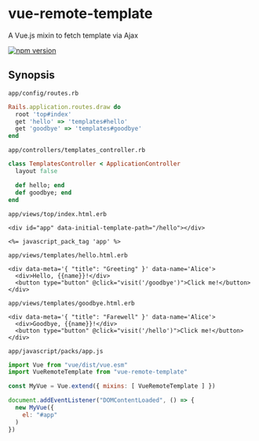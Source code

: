 # vue-remote-template

A Vue.js mixin to fetch template via Ajax

[![npm version](https://badge.fury.io/js/vue-remote-template.svg)](https://badge.fury.io/js/vue-remote-template)

## Synopsis

`app/config/routes.rb`

```ruby
Rails.application.routes.draw do
  root 'top#index'
  get 'hello' => 'templates#hello'
  get 'goodbye' => 'templates#goodbye'
end
```

`app/controllers/templates_controller.rb`

```ruby
class TemplatesController < ApplicationController
  layout false

  def hello; end
  def goodbye; end
end
```

`app/views/top/index.html.erb`

```erb
<div id="app" data-initial-template-path="/hello"></div>

<%= javascript_pack_tag 'app' %>
```

`app/views/templates/hello.html.erb`

```erb
<div data-meta='{ "title": "Greeting" }' data-name='Alice'>
  <div>Hello, {{name}}!</div>
  <button type="button" @click="visit('/goodbye')">Click me!</button>
</div>
```

`app/views/templates/goodbye.html.erb`

```erb
<div data-meta='{ "title": "Farewell" }' data-name='Alice'>
  <div>Goodbye, {{name}}!</div>
  <button type="button" @click="visit('/hello')">Click me!</button>
</div>
```

`app/javascript/packs/app.js`

```javascript
import Vue from "vue/dist/vue.esm"
import VueRemoteTemplate from "vue-remote-template"

const MyVue = Vue.extend({ mixins: [ VueRemoteTemplate ] })

document.addEventListener("DOMContentLoaded", () => {
  new MyVue({
    el: "#app"
  )
})
```
